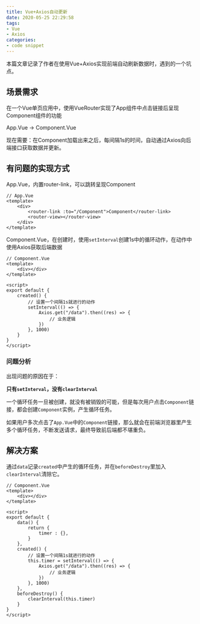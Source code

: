 ```yaml
---
title: Vue+Axios自动更新
date: 2020-05-25 22:29:58
tags:
- Vue
- Axios
categories:
- code snippet
---
```


本篇文章记录了作者在使用Vue+Axios实现前端自动刷新数据时，遇到的一个坑点。

<!-- more -->

## 场景需求

在一个Vue单页应用中，使用VueRouter实现了App组件中点击链接后呈现Component组件的功能

App.Vue -> Component.Vue

现在需要：在Component加载出来之后，每间隔1s的时间，自动通过Axios向后端接口获取数据并更新。

## 有问题的实现方式

App.Vue，内置router-link，可以跳转呈现Component

```vue
// App.Vue
<template>
    <div>
        <router-link :to="/Component">Component</router-link>
        <router-view></router-view>
    </div>
</template>
```

Component.Vue，在创建时，使用`setInterval`创建1s中的循环动作，在动作中使用Axios获取后端数据

```Vue
// Component.Vue
<template>
    <div></div>
</template>

<script>
export default {
    created() {
        // 设置一个间隔1s就进行的动作
        setInterval(() => {
            Axios.get("/data").then((res) => {
                // 业务逻辑
            })
        }, 1000)
    }
}
</script>
```

### 问题分析

出现问题的原因在于：

**只有`setInterval`，没有`clearInterval`**

一个循环任务一旦被创建，就没有被销毁的可能，但是每次用户点击`Component`链接，都会创建`Component`实例，产生循环任务。

如果用户多次点击了`App.Vue`中的`Component`链接，那么就会在前端浏览器里产生多个循环任务，不断发送请求，最终导致前后端都不堪重负。

## 解决方案

通过`data`记录`created`中产生的循环任务，并在`beforeDestroy`里加入`clearInterval`清除它。

```Vue
// Component.Vue
<template>
    <div></div>
</template>

<script>
export default {
    data() {
        return {
            timer : {},
        }
    },
    created() {
        // 设置一个间隔1s就进行的动作
        this.timer = setInterval(() => {
            Axios.get("/data").then((res) => {
                // 业务逻辑
            })
        }, 1000)
    },
    beforeDestroy() {
        clearInterval(this.timer)
    }
}
</script>
```
